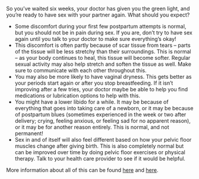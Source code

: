 So you’ve waited six weeks, your doctor has given you the green light, and you’re ready to have sex with your partner again. What should you expect?

- Some discomfort during your first few postpartum attempts is normal, but you should not be in pain during sex. If you are, don’t try to have sex again until you talk to your doctor to make sure everything’s okay!
- This discomfort is often partly because of scar tissue from tears – parts of the tissue will be less stretchy than their surroundings. This is normal – as your body continues to heal, this tissue will become softer. Regular sexual activity may also help stretch and soften the tissue as well. Make sure to communicate with each other throughout this.
- You may also be more likely to have vaginal dryness. This gets better as your periods start again or after you stop breastfeeding. If it isn’t improving after a few tries, your doctor maybe be able to help you find medications or lubrication options to help with this.
- You might have a lower libido for a while. It may be because of everything that goes into taking care of a newborn, or it may be because of postpartum blues (sometimes experienced in the week or two after delivery; crying, feeling anxious, or feeling sad for no apparent reason), or it may be for another reason entirely. This is normal, and not permanent!
- Sex in and of itself will also feel different based on how your pelvic floor muscles change after giving birth. This is also completely normal but can be improved over time by doing pelvic floor exercises or physical therapy. Talk to your health care provider to see if it would be helpful.

More information about all of this can be found [here](https://health.clevelandclinic.org/sex-after-birth) and [here](https://www.mayoclinic.org/healthy-lifestyle/labor-and-delivery/in-depth/sex-after-pregnancy/art-20045669).
